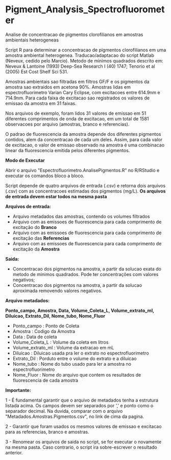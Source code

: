 # Pigment_Analysis_Spectrofluorometer
Analise de concentracao de pigmentos clorofilianos em amostras ambientais heterogeneas

Script R para determinar a concentracao de pigmentos clorofilianos em uma amostra ambiental heterogenea. 
Traducao/adaptacao do script Matlab (Neveux, cedido pelo Marcio). Metodo de minimos quadrados descrito em:
Neveux & Lantoine (1993) Deep-Sea Research I (40) 1747; Tenorio et al (2005) Est Cost Shelf Sci 531.

Amostras ambientais sao filtradas em filtros GF/F e os pigmentos da amostra sao extraidos em acetona 90%. 
Amostras lidas em espectrofluorimetro Varian Cary Eclipse, com excitacoes entre 614.9nm e 714.9nm. 
Para cada faixa de excitacao sao registrados os valores de emissao da amostra em 31 faixas.

Nos arquivos de exemplo, foram lidos 31 valores de emissao em 51 diferentes comprimentos de onda de excitacao, em um total de 1581 observacoes por arquivo (amostras, branco e referencias).

O padrao de fluorescencia da amostra depende dos diferentes pigmentos contidos, alem da concentracao de cada um deles.
Assim, para cada valor de excitacao, o valor de emissao observado na amostra é uma combinacao linear da fluorescencia emitida pelos diferentes pigmentos.

**Modo de Executar**

Abrir o arquivo "Espectrofluorimetro.AnalisePigmentos.R" no R/RStudio e executar os comandos bloco a bloco.

Script depende de quatro arquivos de entrada (.csv) e retorna dois arquivos (.csv) com as concentracoes estimadas dos pigmentos (mg/L). 
**Os arquivos de entrada devem estar todos na mesma pasta**
   
**Arquivos de entrada:**
- Arquivo metadados das amostras, contendo os volumes filtrados 
- Arquivo com as emissoes de fluorescencia para cada comprimento de excitação do **Branco**
- Arquivo com as emissoes de fluorescencia para cada comprimento de excitação das **Referencias**
- Arquivo com as emissoes de fluorescencia para cada comprimento de excitação da **Amostra**


**Saida:**
- Concentracao dos pigmentos na amostra, a partir da solucao exata do metodo de minimos quadrados. Pode ter concentrações com valores negativos;
- Concentracao dos pigmentos na amostra, a partir da solucao aproximada removendo valores negativos.


**Arquivo metadados:**

**Ponto_campo, Amostra, Data, Volume_Coleta_L, Volume_extrato_ml, Diluicao, Extrato_Dil, Nome_tubo, Nome_Fluor**
- Ponto_campo       : Ponto de Coleta
- Amostra           : Codigo da Amostra
- Data              : Data de coleta
- Volume_Coleta_L   : Volume da coleta em litros
- Volume_extrato_ml : Volume da extracao em mL
- Diluicao          : Diluicao usada pra ler o extrato no espectrofluorimetro
- Extrato_Dil       : Porduto entre o volume do extrato e a diluicao
- Nome_tubo         : Nome do tubo usado para ler a amostra no espectrofluorimetro
- Nome_Fluor        : Nome do arquivo que contem os resultados de fluorescencia de cada amostra


**Importante:**

1 - É fundamental garantir que o arquivo de metadados tenha a estrutura listada acima. Os campos devem ser separados por ',' e ponto como o separador decimal. Na duvida, comparar com o arquivo "Metadados.Amostras.Pigmentos.csv", no link de cima da pagina.

2 - Garantir que foram usados os mesmos valores de emissao e excitacao para as referencias, branco e amostras.

3 - Renomear os arquivos de saida no script, se for executar o novamente na mesma pasta. Caso contrario, o script ira sobre-escrever o resultado anterior.
